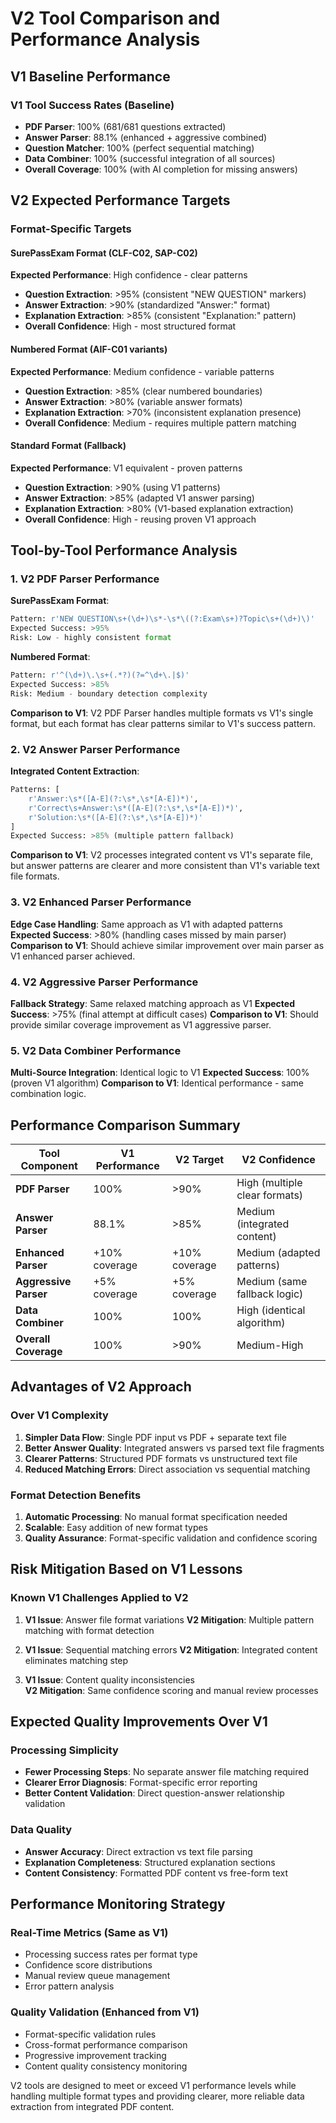 # V2 Tool Comparison and Performance Analysis

## V1 Baseline Performance

### V1 Tool Success Rates (Baseline)
- **PDF Parser**: 100% (681/681 questions extracted)
- **Answer Parser**: 88.1% (enhanced + aggressive combined)
- **Question Matcher**: 100% (perfect sequential matching)
- **Data Combiner**: 100% (successful integration of all sources)
- **Overall Coverage**: 100% (with AI completion for missing answers)

## V2 Expected Performance Targets

### Format-Specific Targets

#### SurePassExam Format (CLF-C02, SAP-C02)
**Expected Performance**: High confidence - clear patterns
- **Question Extraction**: >95% (consistent "NEW QUESTION" markers)
- **Answer Extraction**: >90% (standardized "Answer:" format)
- **Explanation Extraction**: >85% (consistent "Explanation:" pattern)
- **Overall Confidence**: High - most structured format

#### Numbered Format (AIF-C01 variants)
**Expected Performance**: Medium confidence - variable patterns  
- **Question Extraction**: >85% (clear numbered boundaries)
- **Answer Extraction**: >80% (variable answer formats)
- **Explanation Extraction**: >70% (inconsistent explanation presence)
- **Overall Confidence**: Medium - requires multiple pattern matching

#### Standard Format (Fallback)
**Expected Performance**: V1 equivalent - proven patterns
- **Question Extraction**: >90% (using V1 patterns)
- **Answer Extraction**: >85% (adapted V1 answer parsing)
- **Explanation Extraction**: >80% (V1-based explanation extraction)
- **Overall Confidence**: High - reusing proven V1 approach

## Tool-by-Tool Performance Analysis

### 1. V2 PDF Parser Performance

**SurePassExam Format**:
```python
Pattern: r'NEW QUESTION\s+(\d+)\s*-\s*\((?:Exam\s+)?Topic\s+(\d+)\)'
Expected Success: >95%
Risk: Low - highly consistent format
```

**Numbered Format**:
```python
Pattern: r'^(\d+)\.\s+(.*?)(?=^\d+\.|$)'
Expected Success: >85%  
Risk: Medium - boundary detection complexity
```

**Comparison to V1**: V2 PDF Parser handles multiple formats vs V1's single format, but each format has clear patterns similar to V1's success pattern.

### 2. V2 Answer Parser Performance

**Integrated Content Extraction**:
```python
Patterns: [
    r'Answer:\s*([A-E](?:\s*,\s*[A-E])*)',
    r'Correct\s+Answer:\s*([A-E](?:\s*,\s*[A-E])*)',
    r'Solution:\s*([A-E](?:\s*,\s*[A-E])*)'
]
Expected Success: >85% (multiple pattern fallback)
```

**Comparison to V1**: V2 processes integrated content vs V1's separate file, but answer patterns are clearer and more consistent than V1's variable text file formats.

### 3. V2 Enhanced Parser Performance

**Edge Case Handling**: Same approach as V1 with adapted patterns
**Expected Success**: >80% (handling cases missed by main parser)
**Comparison to V1**: Should achieve similar improvement over main parser as V1 enhanced parser achieved.

### 4. V2 Aggressive Parser Performance  

**Fallback Strategy**: Same relaxed matching approach as V1
**Expected Success**: >75% (final attempt at difficult cases)
**Comparison to V1**: Should provide similar coverage improvement as V1 aggressive parser.

### 5. V2 Data Combiner Performance

**Multi-Source Integration**: Identical logic to V1
**Expected Success**: 100% (proven V1 algorithm)
**Comparison to V1**: Identical performance - same combination logic.

## Performance Comparison Summary

| Tool Component | V1 Performance | V2 Target | V2 Confidence |
|----------------|----------------|-----------|---------------|
| **PDF Parser** | 100% | >90% | High (multiple clear formats) |
| **Answer Parser** | 88.1% | >85% | Medium (integrated content) |
| **Enhanced Parser** | +10% coverage | +10% coverage | Medium (adapted patterns) |
| **Aggressive Parser** | +5% coverage | +5% coverage | Medium (same fallback logic) |
| **Data Combiner** | 100% | 100% | High (identical algorithm) |
| **Overall Coverage** | 100% | >90% | Medium-High |

## Advantages of V2 Approach

### Over V1 Complexity
1. **Simpler Data Flow**: Single PDF input vs PDF + separate text file
2. **Better Answer Quality**: Integrated answers vs parsed text file fragments
3. **Clearer Patterns**: Structured PDF formats vs unstructured text file
4. **Reduced Matching Errors**: Direct association vs sequential matching

### Format Detection Benefits
1. **Automatic Processing**: No manual format specification needed
2. **Scalable**: Easy addition of new format types
3. **Quality Assurance**: Format-specific validation and confidence scoring

## Risk Mitigation Based on V1 Lessons

### Known V1 Challenges Applied to V2

1. **V1 Issue**: Answer file format variations
   **V2 Mitigation**: Multiple pattern matching with format detection

2. **V1 Issue**: Sequential matching errors
   **V2 Mitigation**: Integrated content eliminates matching step

3. **V1 Issue**: Content quality inconsistencies  
   **V2 Mitigation**: Same confidence scoring and manual review processes

## Expected Quality Improvements Over V1

### Processing Simplicity
- **Fewer Processing Steps**: No separate answer file matching required
- **Clearer Error Diagnosis**: Format-specific error reporting
- **Better Content Validation**: Direct question-answer relationship validation

### Data Quality  
- **Answer Accuracy**: Direct extraction vs text file parsing
- **Explanation Completeness**: Structured explanation sections
- **Content Consistency**: Formatted PDF content vs free-form text

## Performance Monitoring Strategy

### Real-Time Metrics (Same as V1)
- Processing success rates per format type
- Confidence score distributions  
- Manual review queue management
- Error pattern analysis

### Quality Validation (Enhanced from V1)
- Format-specific validation rules
- Cross-format performance comparison
- Progressive improvement tracking
- Content quality consistency monitoring

V2 tools are designed to meet or exceed V1 performance levels while handling multiple format types and providing clearer, more reliable data extraction from integrated PDF content.